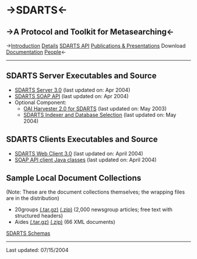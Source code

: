 ->SDARTS<-
  ======

->A Protocol and Toolkit for Metasearching<-
  ----------------------------------------

->[Introduction](https://github.com/ipeirotis/SDARTS/edit/master/introduction.md) [Details](https://github.com/ipeirotis/SDARTS/blob/master/details.md) [SDARTS API](https://github.com/ipeirotis/SDARTS/blob/master/sdartsapi.md) [Publications & Presentations](https://github.com/ipeirotis/SDARTS/blob/master/publications.md) Download [Documentation](https://github.com/ipeirotis/SDARTS/blob/master/documentation.md) [People](https://github.com/ipeirotis/SDARTS/blob/master/people.md)<-

* * *

## SDARTS Server Executables and Source

* [SDARTS Server 3.0](https://github.com/downloads/ipeirotis/SDARTS/sdarts.zip) (last updated on: Apr 2004)
* [SDARTS SOAP API](https://github.com/downloads/ipeirotis/SDARTS/soapsdarts_server.zip) (last updated on: Apr 2004)
* Optional Component:
    * [OAI Harvester 2.0 for SDARTS](https://github.com/downloads/ipeirotis/SDARTS/oaistart.zip) (last updated on: May 2003)
    * [SDARTS Indexer and Database Selection](https://github.com/downloads/ipeirotis/SDARTS/sdartsindex.zip) (last updated on: May 2004)

## SDARTS Clients Executables and Source

* [SDARTS Web Client 3.0](https://github.com/downloads/ipeirotis/SDARTS/sdartsclient.zip) (last updated on: April 2004)
* [SOAP API client Java classes](https://github.com/downloads/ipeirotis/SDARTS/soapsdarts_client.zip) (last updated on: April 2004)

## Sample Local Document Collections

(Note: These are the document collections themselves; the wrapping files are in the distribution)

* 20groups [(.tar.gz)](https://github.com/downloads/ipeirotis/SDARTS/20groups.tar.gz) [(.zip)](https://github.com/downloads/ipeirotis/SDARTS/20groups.zip) (2,000 newsgroup articles; free text with structured headers)
* Aides [(.tar.gz)](https://github.com/downloads/ipeirotis/SDARTS/aides.tar.gz) [(.zip)](https://github.com/downloads/ipeirotis/SDARTS/aides.zip) (66 XML documents)

[SDARTS Schemas](http://sdarts.cs.columbia.edu/xsd)

* * *

Last updated: 07/15/2004